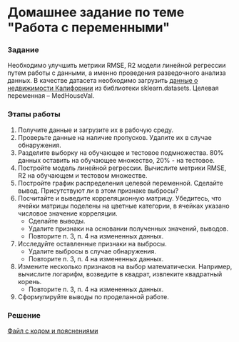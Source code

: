 # Домашнее задание по теме "Работа с переменными"

### Задание
Необходимо улучшить метрики RMSE, R2 модели линейной регрессии путем работы с данными, а именно проведения разведочного анализа данных. В качестве датасета необходимо загрузить [данные о недвижимости Калифорнии](https://scikit-learn.org/stable/modules/generated/sklearn.datasets.fetch_california_housing.html) из библиотеки sklearn.datasets. Целевая переменная – MedHouseVal.

### Этапы работы
1. Получите данные и загрузите их в рабочую среду.
2. Проверьте данные на наличие пропусков. Удалите их в случае обнаружения.
3. Разделите выборку на обучающее и тестовое подмножества. 80% данных оставить на обучающее множество, 20% - на тестовое.
4. Постройте модель линейной регрессии. Вычислите метрики RMSE, R2 на обучающем и тестовом множестве.
5. Постройте график распределения целевой переменной. Сделайте вывод. Присутствуют ли в этом признаке выбросы?
6. Посчитайте и выведите корреляционную матрицу. Убедитесь, что ячейки матрицы поделены на цветные категории, в ячейках указано числовое значение корреляции.
   - Сделайте выводы.
   - Удалите признаки на основании полученных значений, выводов.
   - Повторите п. 3, п. 4 на измененных данных.
7. Исследуйте оставленные признаки на выбросы.
   - Удалите выбросы в случае обнаружения.
   - Повторите п. 3, п. 4 на измененных данных.
8. Измените несколько признаков на выбор математически. Например, вычислите логарифм, возведите в квадрат, извлеките квадратный корень.
   - Повторите п. 3, п. 4 на измененных данных.
10. Сформулируйте выводы по проделанной работе.

### Решение
[Файл с кодом и пояснениями](/Projects/03_Working_with_features_and_building_models/05_Working_with_features/Solution.ipynb)
